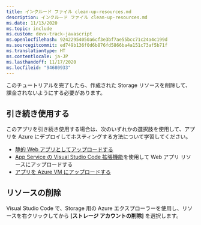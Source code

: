 ```yaml
---
title: インクルード ファイル clean-up-resources.md
description: インクルード ファイル clean-up-resources.md
ms.date: 11/13/2020
ms.topic: include
ms.custom: devx-track-javascript
ms.openlocfilehash: 92422954050a6cf3e3bf7ae55bcc71c24a4c199d
ms.sourcegitcommit: ed749b136f0d6b876fd5866ba4a151c73af5b71f
ms.translationtype: HT
ms.contentlocale: ja-JP
ms.lasthandoff: 11/17/2020
ms.locfileid: "94680933"
---
```

このチュートリアルを完了したら、作成された Storage リソースを削除して、課金されないようにする必要があります。 

## <a name="continue-on"></a>引き続き使用する

このアプリを引き続き使用する場合は、次のいずれかの選択肢を使用して、アプリを Azure にデプロイしてホスティングする方法について学習してください。

* [静的 Web アプリとしてアップロードする](/static-web-apps/getting-started?tabs=vanilla-javascript)
* [App Service の Visual Studio Code 拡張機能](https://marketplace.visualstudio.com/items?itemName=ms-azuretools.vscode-azureappservice)を使用して Web アプリ リソースにアップロードする
* [アプリを Azure VM にアップロードする](../../tutorial/nodejs-virtual-machine-vm/introduction.md)

## <a name="remove-resources"></a>リソースの削除

Visual Studio Code で、Storage 用の Azure エクスプローラーを使用し、リソースを右クリックしてから **[ストレージ アカウントの削除]** を選択します。
